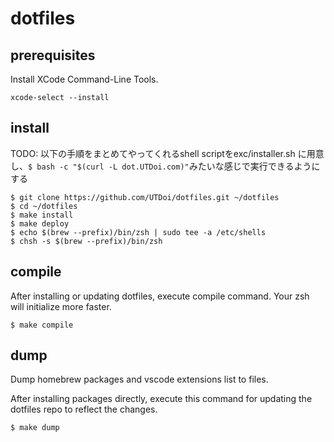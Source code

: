 # dotfiles


## prerequisites
Install XCode Command-Line Tools.
```
xcode-select --install
```

## install
TODO: 以下の手順をまとめてやってくれるshell scriptをexc/installer.sh に用意し、`$ bash -c "$(curl -L dot.UTDoi.com)"`みたいな感じで実行できるようにする

```
$ git clone https://github.com/UTDoi/dotfiles.git ~/dotfiles
$ cd ~/dotfiles
$ make install
$ make deploy
$ echo $(brew --prefix)/bin/zsh | sudo tee -a /etc/shells
$ chsh -s $(brew --prefix)/bin/zsh
```

## compile
After installing or updating dotfiles, execute compile command.
Your zsh will initialize more faster.

```
$ make compile
```

## dump
Dump homebrew packages and vscode extensions list to files.

After installing packages directly, execute this command for updating the dotfiles repo to reflect the changes.

```
$ make dump
```
